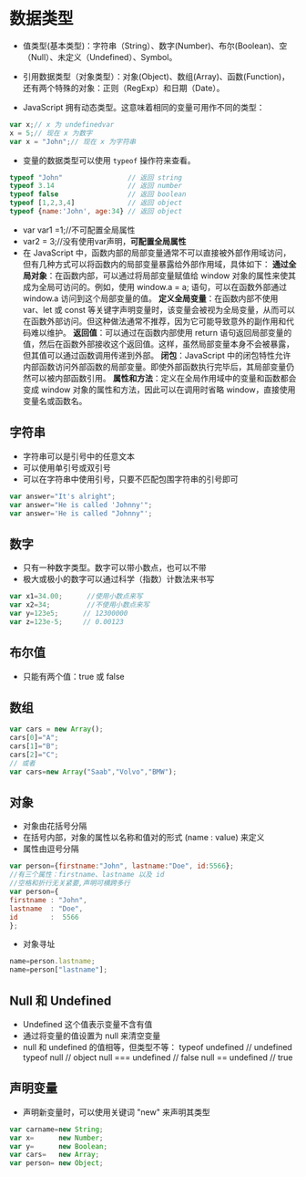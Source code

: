 # 数据类型

- 值类型(基本类型)：字符串（String）、数字(Number)、布尔(Boolean)、空（Null）、未定义（Undefined）、Symbol。
- 引用数据类型（对象类型）：对象(Object)、数组(Array)、函数(Function)，还有两个特殊的对象：正则（RegExp）和日期（Date）。

- JavaScript 拥有动态类型。这意味着相同的变量可用作不同的类型：

```javascript
var x;// x 为 undefinedvar 
x = 5;// 现在 x 为数字
var x = "John";// 现在 x 为字符串
```

- 变量的数据类型可以使用 `typeof` 操作符来查看。

```javascript
typeof "John"                // 返回 string
typeof 3.14                  // 返回 number
typeof false                 // 返回 boolean
typeof [1,2,3,4]             // 返回 object
typeof {name:'John', age:34} // 返回 object
```

- var var1 =1;//不可配置全局属性
- var2 = 3;//没有使用var声明，**可配置全局属性**
- 在 JavaScript 中，函数内部的局部变量通常不可以直接被外部作用域访问，但有几种方式可以将函数内的局部变量暴露给外部作用域，具体如下：
**通过全局对象**：在函数内部，可以通过将局部变量赋值给 window 对象的属性来使其成为全局可访问的。例如，使用 window.a = a; 语句，可以在函数外部通过 window.a 访问到这个局部变量的值。
**定义全局变量**：在函数内部不使用 var、let 或 const 等关键字声明变量时，该变量会被视为全局变量，从而可以在函数外部访问。但这种做法通常不推荐，因为它可能导致意外的副作用和代码难以维护。
**返回值**：可以通过在函数内部使用 return 语句返回局部变量的值，然后在函数外部接收这个返回值。这样，虽然局部变量本身不会被暴露，但其值可以通过函数调用传递到外部。
**闭包**：JavaScript 中的闭包特性允许内部函数访问外部函数的局部变量。即使外部函数执行完毕后，其局部变量仍然可以被内部函数引用。
**属性和方法**：定义在全局作用域中的变量和函数都会变成 window 对象的属性和方法，因此可以在调用时省略 window，直接使用变量名或函数名。

## 字符串

- 字符串可以是引号中的任意文本
- 可以使用单引号或双引号
- 可以在字符串中使用引号，只要不匹配包围字符串的引号即可

```javascript
var answer="It's alright";
var answer="He is called 'Johnny'";
var answer='He is called "Johnny"';
```

## 数字

- 只有一种数字类型。数字可以带小数点，也可以不带
- 极大或极小的数字可以通过科学（指数）计数法来书写

```javascript
var x1=34.00;      //使用小数点来写
var x2=34;         //不使用小数点来写
var y=123e5;      // 12300000
var z=123e-5;     // 0.00123
```

## 布尔值

- 只能有两个值：true 或 false

## 数组

```javascript
var cars = new Array();
cars[0]="A";
cars[1]="B";
cars[2]="C";
// 或者
var cars=new Array("Saab","Volvo","BMW");
```

## 对象

- 对象由花括号分隔
- 在括号内部，对象的属性以名称和值对的形式 (name : value) 来定义
- 属性由逗号分隔

```javascript
var person={firstname:"John", lastname:"Doe", id:5566};
//有三个属性：firstname、lastname 以及 id
//空格和折行无关紧要,声明可横跨多行
var person={
firstname : "John",
lastname  : "Doe",
id        :  5566
};
```

- 对象寻址

```javascript
name=person.lastname;
name=person["lastname"];
```

## Null 和 Undefined

- Undefined 这个值表示变量不含有值
- 通过将变量的值设置为 null 来清空变量
- null 和 undefined 的值相等，但类型不等：
typeof undefined             // undefined
typeof null                  // object
null === undefined           // false
null == undefined            // true

## 声明变量

- 声明新变量时，可以使用关键词 "new" 来声明其类型

```javascript
var carname=new String;
var x=      new Number;
var y=      new Boolean;
var cars=   new Array;
var person= new Object;
```
